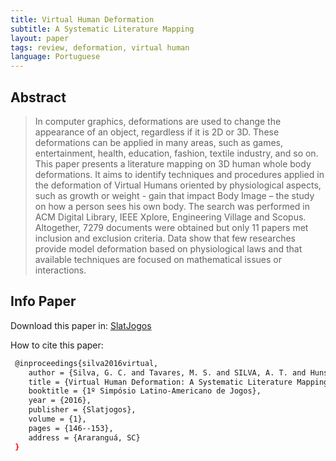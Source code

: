```yaml
---
title: Virtual Human Deformation
subtitle: A Systematic Literature Mapping
layout: paper
tags: review, deformation, virtual human
language: Portuguese
---
```



## Abstract

> In computer graphics, deformations are used to change the  appearance  of  an  object,  regardless  if  it  is  2D  or 3D. These deformations can be applied in many areas, such   as   games,   entertainment,   health,   education, fashion, textile industry, and so on. This paper presents a   literature   mapping   on   3D   human   whole   body deformations.   It   aims   to   identify   techniques   and procedures   applied   in   the   deformation   of   Virtual Humans  oriented  by  physiological  aspects,  such  as  growth or  weight - gain  that  impact  Body  Image – the study  on  how  a  person  sees  his  own  body.  The  search was performed in  ACM  Digital  Library, IEEE Xplore, Engineering   Village   and   Scopus.   Altogether,   7279 documents   were   obtained   but   only   11   papers   met inclusion  and  exclusion  criteria.  Data  show  that  few researches    provide    model    deformation    based    on physiological  laws  and  that  available  techniques  are  focused on mathematical issues or interactions.

## Info Paper

Download this paper in: [SlatJogos](http://www.slatjogos.ufsc.br/article/view/18.html)

How to cite this paper:

```bash
 @inproceedings{silva2016virtual,
    author = {Silva, G. C. and Tavares, M. S. and SILVA, A. T. and Hunsell, M. S.},
    title = {Virtual Human Deformation: A Systematic Literature Mapping},
    booktitle = {1º Simpósio Latino-Americano de Jogos},
    year = {2016},
    publisher = {Slatjogos},
    volume = {1},
    pages = {146--153},
    address = {Araranguá, SC}
 }
```

